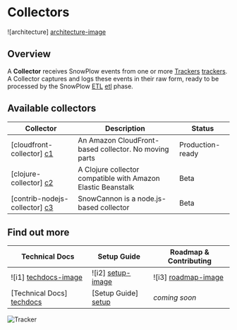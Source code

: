 # Collectors

![architecture] [architecture-image]

## Overview

A **Collector** receives SnowPlow events from one or more [Trackers]
[trackers]. A Collector captures and logs these events in their raw form, ready to be processed by the SnowPlow [ETL] [etl] phase.

## Available collectors

| Collector                       | Description                                           | Status           |
|---------------------------------|-------------------------------------------------------|------------------|
| [cloudfront-collector] [c1]     | An Amazon CloudFront-based collector. No moving parts | Production-ready |                         |
| [clojure-collector] [c2]     | A Clojure collector compatible with Amazon Elastic Beanstalk | Beta |
| [contrib-nodejs-collector] [c3] | SnowCannon is a node.js-based collector               | Beta             |

## Find out more

| Technical Docs              | Setup Guide           | Roadmap & Contributing               |         
|-----------------------------|-----------------------|--------------------------------------|
| ![i1] [techdocs-image]      | ![i2] [setup-image]   | ![i3] [roadmap-image]                |
| [Technical Docs] [techdocs] | [Setup Guide] [setup] | _coming soon_                        |


![Tracker](https://collector.snplow.com/i?&e=pv&page=2%20Collectors%20README&aid=snowplowgithub&p=web&tv=no-js-0.1.0)

[architecture-image]: https://github.com/snowplow/snowplow/raw/master/2-collectors/2-collectors.png
[trackers]: https://github.com/snowplow/snowplow/tree/master/1-trackers
[etl]: https://github.com/snowplow/snowplow/tree/master/3-etl
[snowcannon-readme]: https://github.com/shermozle/SnowCannon/blob/master/README.md
[c1]: https://github.com/snowplow/snowplow/tree/master/2-collectors/cloudfront-collector
[c2]: https://github.com/snowplow/snowplow/tree/master/2-collectors/clojure-collector
[c3]: https://github.com/shermozle/SnowCannon
[setup]: https://github.com/snowplow/snowplow/wiki/setting-up-a-collector
[techdocs]: https://github.com/snowplow/snowplow/wiki/collectors
[wiki]: https://github.com/snowplow/snowplow/wiki
[techdocs-image]: https://d3i6fms1cm1j0i.cloudfront.net/github/images/techdocs.png
[setup-image]: https://d3i6fms1cm1j0i.cloudfront.net/github/images/setup.png
[roadmap-image]: https://d3i6fms1cm1j0i.cloudfront.net/github/images/roadmap.png
